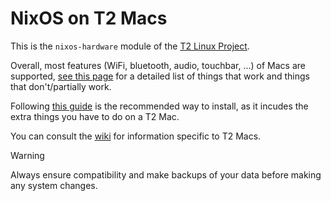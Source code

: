 # NixOS on T2 Macs

This is the `nixos-hardware` module of the [T2 Linux Project](https://t2linux.org).

Overall, most features (WiFi, bluetooth, audio, touchbar, ...) of Macs are supported, [see this page](https://wiki.t2linux.org/state/) for a detailed list of things that work and things that don't/partially work.

Following [this guide](https://wiki.t2linux.org/distributions/nixos/installation/) is the recommended way to install, as it incudes the extra things you have to do on a T2 Mac.

You can consult the [wiki](https://wiki.t2linux.org/) for information specific to T2 Macs.

> [!warning]
> Always ensure compatibility and make backups of your data before making any system changes.
